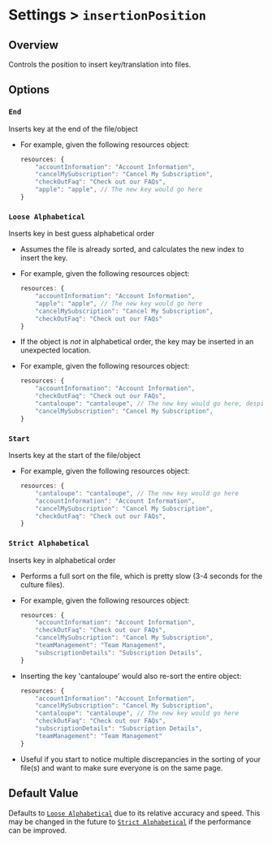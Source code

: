 # Settings > `insertionPosition`

## Overview

Controls the position to insert key/translation into files.

## Options

### `End`

Inserts key at the end of the file/object

-   For example, given the following resources object:
    ```ts
    resources: {
        "accountInformation": "Account Information",
        "cancelMySubscription": "Cancel My Subscription",
        "checkOutFaq": "Check out our FAQs",
        "apple": "apple", // The new key would go here
    }
    ```

### `Loose Alphabetical`

Inserts key in best guess alphabetical order

-   Assumes the file is already sorted, and calculates the new index to insert the key.
-   For example, given the following resources object:

    ```ts
    resources: {
        "accountInformation": "Account Information",
        "apple": "apple", // The new key would go here
        "cancelMySubscription": "Cancel My Subscription",
        "checkOutFaq": "Check out our FAQs"
    }
    ```

-   If the object is _not_ in alphabetical order, the key may be inserted in an unexpected location.
-   For example, given the following resources object:

    ```ts
    resources: {
        "accountInformation": "Account Information",
        "checkOutFaq": "Check out our FAQs",
        "cantaloupe": "cantaloupe", // The new key would go here, despite it belonging below 'cancelMySubscription'
        "cancelMySubscription": "Cancel My Subscription",
    }
    ```

### `Start`

Inserts key at the start of the file/object

-   For example, given the following resources object:

    ```ts
    resources: {
        "cantaloupe": "cantaloupe", // The new key would go here
        "accountInformation": "Account Information",
        "cancelMySubscription": "Cancel My Subscription",
        "checkOutFaq": "Check out our FAQs",
    }
    ```

### `Strict Alphabetical`

Inserts key in alphabetical order

-   Performs a full sort on the file, which is pretty slow (3-4 seconds for the culture files).
-   For example, given the following resources object:

    ```ts
    resources: {
        "accountInformation": "Account Information",
        "checkOutFaq": "Check out our FAQs",
        "cancelMySubscription": "Cancel My Subscription",
        "teamManagement": "Team Management",
        "subscriptionDetails": "Subscription Details",
    }
    ```

-   Inserting the key 'cantaloupe' would also re-sort the entire object:

    ```ts
    resources: {
        "accountInformation": "Account Information",
        "cancelMySubscription": "Cancel My Subscription",
        "cantaloupe": "cantaloupe", // The new key would go here
        "checkOutFaq": "Check out our FAQs",
        "subscriptionDetails": "Subscription Details",
        "teamManagement": "Team Management"
    }
    ```

-   Useful if you start to notice multiple discrepancies in the sorting of your file(s) and want to make sure everyone is on the same page.

## Default Value

Defaults to [`Loose Alphabetical`](#loose-alphabetical) due to its relative accuracy and speed. This may be changed in the future to [`Strict Alphabetical`](#strict-alphabetical) if the performance can be improved.
